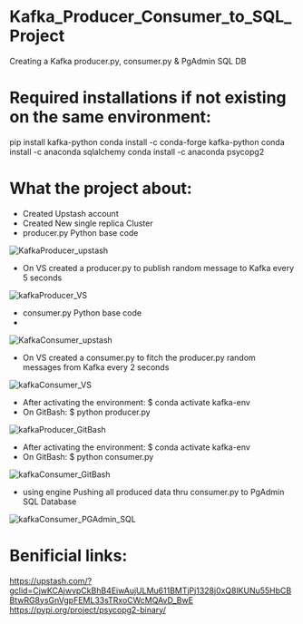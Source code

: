 # Kafka_Producer_Consumer_to_SQL_Project
Creating a Kafka producer.py, consumer.py &amp; PgAdmin SQL DB

# Required installations if not existing on the same environment:
pip install kafka-python
conda install -c conda-forge kafka-python 
conda install -c anaconda sqlalchemy
conda install -c anaconda psycopg2

# What the project about:
- Created Upstash account
- Created New single replica Cluster
- producer.py Python base code 

![KafkaProducer_upstash](https://github.com/hanydief/Kafka_Producer_Consumer_to_SQL_Project/blob/main/Outputs/KafkaProducer_upstash.png)

- On VS created a producer.py to publish random message to Kafka every 5 seconds

![kafkaProducer_VS](https://github.com/hanydief/Kafka_Producer_Consumer_to_SQL_Project/blob/main/Outputs/kafkaProducer_VS.png)

- consumer.py Python base code 
- 
![KafkaConsumer_upstash](https://github.com/hanydief/Kafka_Producer_Consumer_to_SQL_Project/blob/main/Outputs/KafkaConsumer_upstash.png)

- On VS created a consumer.py to fitch the producer.py random messages from Kafka every 2 seconds

![kafkaConsumer_VS](https://github.com/hanydief/Kafka_Producer_Consumer_to_SQL_Project/blob/main/Outputs/kafkaConsumer_VS.png)

- After activating the environment: $ conda activate kafka-env
- On GitBash: $ python producer.py 

![kafkaProducer_GitBash](https://github.com/hanydief/Kafka_Producer_Consumer_to_SQL_Project/blob/main/Outputs/kafkaProducer_GitBash.png)

- After activating the environment: $ conda activate kafka-env
- On GitBash: $ python consumer.py 

![kafkaConsumer_GitBash](https://github.com/hanydief/Kafka_Producer_Consumer_to_SQL_Project/blob/main/Outputs/kafkaConsumer_GitBash.png)

- using engine Pushing all produced data thru consumer.py to PgAdmin SQL Database

![kafkaConsumer_PGAdmin_SQL](https://github.com/hanydief/Kafka_Producer_Consumer_to_SQL_Project/blob/main/Outputs/kafkaConsumer_PGAdmin_SQL.png)


# Benificial links:
https://upstash.com/?gclid=CjwKCAjwvpCkBhB4EiwAujULMu611BMTjPj1328j0xQ8lKUNu55HbCBBtwRG8ysGnVgpFEML33sTRxoCWcMQAvD_BwE
https://pypi.org/project/psycopg2-binary/
